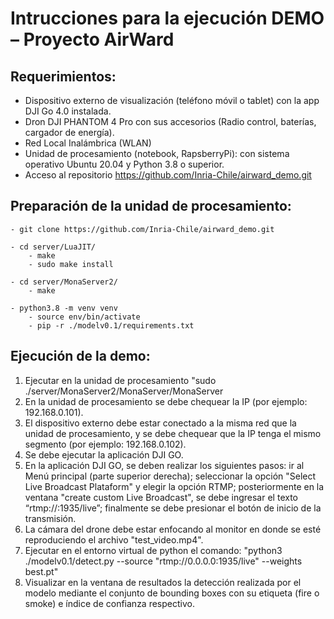 # Intrucciones para la ejecución DEMO – Proyecto AirWard

## Requerimientos:
- Dispositivo externo de visualización (teléfono móvil o tablet) con la app DJI Go 4.0 instalada.
- Dron DJI PHANTOM 4 Pro con sus accesorios (Radio control, baterías, cargador de energía).
- Red Local Inalámbrica (WLAN)
- Unidad de procesamiento (notebook, RapsberryPi): con sistema operativo Ubuntu 20.04 y Python 3.8 o superior.
- Acceso al repositorio https://github.com/Inria-Chile/airward_demo.git

## Preparación de la unidad de procesamiento:
```
- git clone https://github.com/Inria-Chile/airward_demo.git

- cd server/LuaJIT/
    - make
    - sudo make install

- cd server/MonaServer2/
    - make

- python3.8 -m venv venv
    - source env/bin/activate
    - pip -r ./modelv0.1/requirements.txt
```

## Ejecución de la demo:
1. Ejecutar en la unidad de procesamiento "sudo ./server/MonaServer2/MonaServer/MonaServer
2. En la unidad de procesamiento se debe chequear la IP (por ejemplo: 192.168.0.101).
3. El dispositivo externo debe estar conectado a la misma red que la unidad de procesamiento, y se debe chequear que la IP tenga el mismo segmento (por ejemplo: 192.168.0.102).
4. Se debe ejecutar la aplicación DJI GO.
5. En la aplicación DJI GO, se deben realizar los siguientes pasos: ir al Menú principal (parte superior derecha); seleccionar la opción "Select Live Broadcast Plataform" y elegir la opción RTMP; posteriormente en la ventana "create custom Live Broadcast", se debe ingresar el texto “rtmp://<IP unidad de procesamiento>:1935/live”; finalmente se debe presionar el botón de inicio de la transmisión.
6. La cámara del drone debe estar enfocando al monitor en donde se esté reproduciendo el archivo "test_video.mp4".  
7. Ejecutar en el entorno virtual de python el comando: "python3 ./modelv0.1/detect.py --source "rtmp://0.0.0.0:1935/live" --weights best.pt"
9. Visualizar en la ventana de resultados la detección realizada por el modelo mediante el conjunto de bounding boxes con su etiqueta (fire o smoke) e índice de confianza respectivo.
